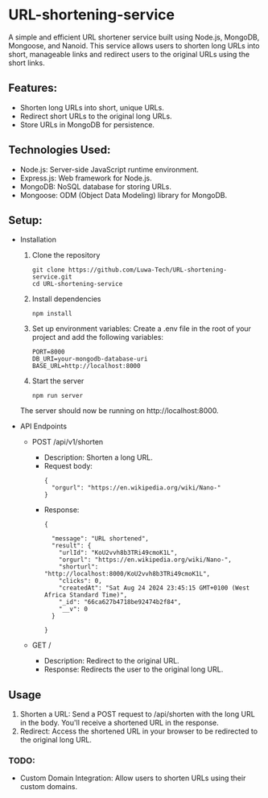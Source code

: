 # URL-shortening-service
A simple and efficient URL shortener service built using Node.js, MongoDB, Mongoose, and Nanoid. This service allows users to shorten long URLs into short, manageable links and redirect users to the original URLs using the short links.

## Features:
  - Shorten long URLs into short, unique URLs.
  - Redirect short URLs to the original long URLs.
  - Store URLs in MongoDB for persistence.

## Technologies Used:
  - Node.js: Server-side JavaScript runtime environment.
  - Express.js: Web framework for Node.js.
  - MongoDB: NoSQL database for storing URLs.
  - Mongoose: ODM (Object Data Modeling) library for MongoDB.

## Setup:
   - Installation
       1. Clone the repository
          ```
          git clone https://github.com/Luwa-Tech/URL-shortening-service.git
          cd URL-shortening-service

          ```
       2. Install dependencies
          ```
          npm install
          ```
       3. Set up environment variables: Create a .env file in the root of your project and add the following variables:
          ```
          PORT=8000
          DB_URI=your-mongodb-database-uri
          BASE_URL=http://localhost:8000

          ```

       4. Start the server
          ```
          npm run server
          ```

       The server should now be running on http://localhost:8000.
  - API Endpoints
    - POST /api/v1/shorten
      - Description: Shorten a long URL.
      - Request body:
        ```
        {
          "orgurl": "https://en.wikipedia.org/wiki/Nano-"
        }
        ```
      - Response:
        ```
        {
          
          "message": "URL shortened",
          "result": {
            "urlId": "KoU2vvh8b3TRi49cmoK1L",
            "orgurl": "https://en.wikipedia.org/wiki/Nano-",
            "shorturl": "http://localhost:8000/KoU2vvh8b3TRi49cmoK1L",
            "clicks": 0,
            "createdAt": "Sat Aug 24 2024 23:45:15 GMT+0100 (West Africa Standard Time)",
            "_id": "66ca627b4718be92474b2f84",
            "__v": 0
          }

        }
        ```

    - GET /
      - Description: Redirect to the original URL.
      - Response: Redirects the user to the original long URL.
    

## Usage
  1. Shorten a URL: Send a POST request to /api/shorten with the long URL in the body. You'll receive a shortened URL in the response.
  2. Redirect: Access the shortened URL in your browser to be redirected to the original long URL.

### TODO: 
  - Custom Domain Integration: Allow users to shorten URLs using their custom domains.
